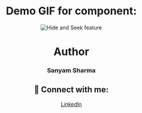 <div align="center">
 
# Demo GIF for component:


![Hide and Seek feature](https://user-images.githubusercontent.com/84903641/123068338-6cde6e00-d42f-11eb-9e0b-2409ebae3792.gif)
 
# Author

<h3>Sanyam Sharma</h3>
 
 ## 🚀 Connect with me:

 <a href = "https://www.linkedin.com/in/sanyam-sharma-4919b9205/">LinkedIn</a>

</div>
